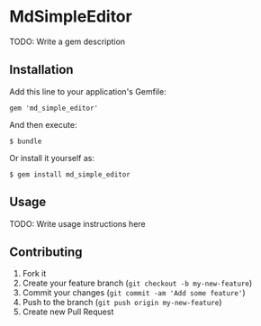 # MdSimpleEditor

TODO: Write a gem description

## Installation

Add this line to your application's Gemfile:

    gem 'md_simple_editor'

And then execute:

    $ bundle

Or install it yourself as:

    $ gem install md_simple_editor

## Usage

TODO: Write usage instructions here

## Contributing

1. Fork it
2. Create your feature branch (`git checkout -b my-new-feature`)
3. Commit your changes (`git commit -am 'Add some feature'`)
4. Push to the branch (`git push origin my-new-feature`)
5. Create new Pull Request

